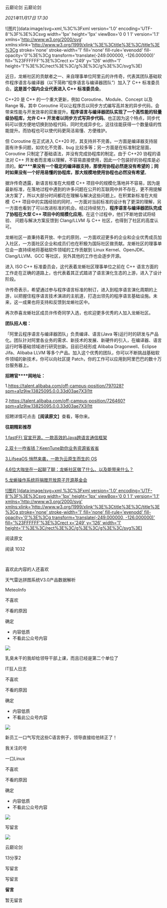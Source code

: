 云巅论剑 云巅论剑

_2021年11月17日 17:30_

!\[图片\](data:image/svg+xml,%3C%3Fxml version='1.0' encoding='UTF-8'%3F%3E%3Csvg width='1px' height='1px' viewBox='0 0 1 1' version='1.1' xmlns='http://www.w3.org/2000/svg' xmlns:xlink='http://www.w3.org/1999/xlink'%3E%3Ctitle%3E%3C/title%3E%3Cg stroke='none' stroke-width='1' fill='none' fill-rule='evenodd' fill-opacity='0'%3E%3Cg transform='translate(-249.000000, -126.000000)' fill='%23FFFFFF'%3E%3Crect x='249' y='126' width='1' height='1'%3E%3C/rect%3E%3C/g%3E%3C/g%3E%3C/svg%3E)

近日，龙蜥社区的贡献者之一、来自理事单位阿里云的许传奇，代表其团队基础软件程序语言与编译器（以下简称“程序语言与编译器团队”）加入了 C++ 标准委员会。**这是首个国内企业代表进入 C++ 标准委员会**。

C++20 是 C++ 的一个重大更新，例如 Coroutine、Module、Concept 以及  Range 等。其中 Coroutine 可以让程序员以同步方式编写高并发的异步代码，会带来性能与开发效率的双重提升。**程序语言与编译器团队实现了一个高性能的轻量级协程库，允许 C++ 开发者以同步方式写异步代码**。也正因为这个特点，同步代码可以很方便地切换到协程代码，同时完成异步化，这往往能获得一个数量级的性能提升。而协程也可以使代码更简洁易懂、方便维护。

但 Coroutine 在正式进入 C++20 时，其支持并不完善。一方面是编译器支持层面有许多问题，如优化不完善、bug 比较多等；另一方面是在标准制定层面，Coroutine 只制定了基础语法，并没有完成协程库的制定。由于 C++20 协程的语法对 C++ 开发者而言难以理解，不容易直接使用，因此一个包装好的协程库是必须的。**如\*\*\*\*果没有一个稳定的编译器支持，那使用协程必然是没有希望的；同时如果没有一个好用易懂的协程库，那大规模地使用协程也必然没有希望**。

据许传奇透露，新语言标准在大规模 C++ 项目中的规模化落地并不容易，因为是最新标准，在落地过程中遇到的许多问题在公开的互联网中并不存在，更不用提解决方案了，所以大部分时间都花在理解与解决这些问题上。在积累新标准在大规模  C++ 项目中的实践经验的同时，一方面对当前标准的设计有了更深的理解，另一方面也看到了可以改进标准的机会。经过持续努力，**程序语言与编译器团队完成了协程在大型 C++ 项目中的规模化应用**。在这个过程中，他们不断地尝试将经验、 问题与解决方案反馈到 Clang/LLVM 与 C++ 社区，也得到了社区的高度认可。

龙蜥社区一直秉持着开放、中立的原则，一方面欢迎更多的企业和企业优秀成员加入社区，一方面社区企业和成员们也在积极为国际社区做贡献。龙蜥社区的理事单位会一直持续地将基础软件领域的工作贡献到 Linux Kernel、OpenJDK、Clang/LLVM、GCC 等社区，另外其他的工作也会逐步开源。

进入 ISO C++ 标准委员会，这代表着龙蜥社区理事单位之前在 C++ 语言方面的工作走在正确的道路上，也代表着其正式踏进了语言演化生态的上游，进入了设计阶段。

许传奇表示，希望通过参与程序语言标准的制订，进入到程序语言演化周期的上游，以把握住程序语言技术演进的主航道，打造出领先的程序语言基础设施。未来，这一成果也将支持和反馈到龙蜥社区中。

再次恭喜龙蜥社区成员许传奇同学入选，也欢迎更多优秀的人加入龙蜥社区。

**团队招人啦：**

「阿里云程序语言与编译器团队」负责编译、语言(Java 等)运行时的研发与产品化。团队针对阿里各业务的需求、新技术的发展、新硬件的引入，在编译器、语言运行时等基础领域进行研究创新。目前已经形成 Alibaba Dragonwell、Eclipse Jifa、Alibaba LLVM 等多个产品。加入这个优秀的团队，你可以不断挑战基础软件领域的新技术，你可以向社区提 Patch，你的工作可以应用到阿里巴巴的数十万台服务器上。

**招聘官\*\*\*\*网地址：**

1.https://talent.alibaba.com/off-campus-position/797028?spm=a1z9iw.13825095.0.0.33d03ae7X3l1tt

2.https://talent.alibaba.com/off-campus-position/726460?spm=a1z9iw.13825095.0.0.33d03ae7X3l1tt

招聘详情可点击【**阅读原文**】查看，等你来。

**往期精彩推荐**

[1.fastFFI 官宣开源，一款高效的Java跨语言通信框架](http://mp.weixin.qq.com/s?__biz=MzUxNjE3MTcwMg==&mid=2247486608&idx=1&sn=6d22cea70b09396b6ce8c30387f3a5ad&chksm=f9aa3e49ceddb75feebece326222876ddf7a4919cd189720dcd8349868eeb32f54c0e9b51162&scene=21#wechat_redirect)

[2.双十一咋省钱？KeenTune助你业务资源省省省](http://mp.weixin.qq.com/s?__biz=MzUxNjE3MTcwMg==&mid=2247486559&idx=1&sn=ac1ef70ab5293ca319ba648685cf29f2&chksm=f9aa3e86ceddb790baac51500f8527a5c8c87a235bc0a5a09f7f9dd57f19fb9546cb5f4bf0ef&scene=21#wechat_redirect)

[3.LifseaOS 悄然来袭，一款为云原生而生的 OS](http://mp.weixin.qq.com/s?__biz=MzUxNjE3MTcwMg==&mid=2247486533&idx=1&sn=1d36226e13846a21569c3b6a7ee8123e&chksm=f9aa3e9cceddb78aa227a01d5d824dd844c92152ff1f8e4f7d1ffacb3d21e52a1653f0ccf0f6&scene=21#wechat_redirect)

[4.6位大咖坐在一起聊了聊：龙蜥社区做了什么、以及能带来什么？](http://mp.weixin.qq.com/s?__biz=MzUxNjE3MTcwMg==&mid=2247486513&idx=1&sn=a150f437b51235dd68ae7c2132f4378c&chksm=f9aa3ee8ceddb7fe09bc0bb7031ef028721cba2baa39311e9f0abeb97e0d1a4916ebc5f885fa&scene=21#wechat_redirect)

[5.龙蜥操作系统将捐赠开放原子开源基金会](http://mp.weixin.qq.com/s?__biz=MzUxNjE3MTcwMg==&mid=2247486509&idx=1&sn=3ed1fc206d989ccacf310bf7f00beaf6&chksm=f9aa3ef4ceddb7e24cba0dc3d67b1d54950771166aaddea99e0a7aada9dd104f14ec98358507&scene=21#wechat_redirect)

[!\[图片\](data:image/svg+xml,%3C%3Fxml version='1.0' encoding='UTF-8'%3F%3E%3Csvg width='1px' height='1px' viewBox='0 0 1 1' version='1.1' xmlns='http://www.w3.org/2000/svg' xmlns:xlink='http://www.w3.org/1999/xlink'%3E%3Ctitle%3E%3C/title%3E%3Cg stroke='none' stroke-width='1' fill='none' fill-rule='evenodd' fill-opacity='0'%3E%3Cg transform='translate(-249.000000, -126.000000)' fill='%23FFFFFF'%3E%3Crect x='249' y='126' width='1' height='1'%3E%3C/rect%3E%3C/g%3E%3C/g%3E%3C/svg%3E)](http://mp.weixin.qq.com/s?__biz=MzUxNjE3MTcwMg==&mid=2247486608&idx=1&sn=6d22cea70b09396b6ce8c30387f3a5ad&chksm=f9aa3e49ceddb75feebece326222876ddf7a4919cd189720dcd8349868eeb32f54c0e9b51162&scene=21#wechat_redirect)

阅读原文

阅读 1032

​

喜欢此内容的人还喜欢

天气雷达拼图系统V3.0产品数据解析

MeteoInfo

不喜欢

不看的原因

确定

- 内容低质
- 不看此公众号内容

![](https://mmbiz.qpic.cn/mmbiz_jpg/xpWiaNAD02dUU8e4cL2qU3XFZkY6ZDcg8fs4NhnibEL8gECYL7EYSiaRWWViaBh0PU7ib6oaic7lsPX8LxSghUmefZvg/0?wx_fmt=jpeg&tp=wxpic)

乳臭未干的我却给领导干部上课，而且已经是第二个单位了

IT狂人日志

不喜欢

不看的原因

确定

- 内容低质
- 不看此公众号内容

![](https://mmbiz.qpic.cn/sz_mmbiz_jpg/BR8aBnW55lkoYIzspUGngs4Tl1HD5UxtPRdYia11XfKV1yzrvlfKucDL6Tq5sWVbGIz5ARu3LGyk6w3NZummgAg/0?wx_fmt=jpeg)

新员工一口气写完这些C语言例子，领导直接给他转正了！

我关注的号

一口Linux

不喜欢

不看的原因

确定

- 内容低质
- 不看此公众号内容

![](https://mmbiz.qpic.cn/sz_mmbiz_jpg/icRxcMBeJfc8gONP9Zs4ELWOcP4aNxZibhUGbKgT2ZF3u6iaN8YoGAnfiaZgeHpLZzsGQ7IXE0TdicX8NMDxgay4Opg/0?wx_fmt=jpeg)

写留言

[](javacript:;)

![](http://mmbiz.qpic.cn/mmbiz_png/bDZYPQUwvDnKe3dtY0vLjWoesXQTtm9b7FibLgECY6rl5Hz4C7NYVQf26icepTa1yUOdbxTNWFxYNm9g5Fv0iaMRA/300?wx_fmt=png&wxfrom=18)

云巅论剑

13分享2

写留言

写留言

**留言**

暂无留言
